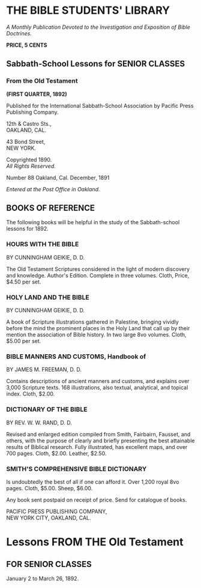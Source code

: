 # THE BIBLE STUDENTS' LIBRARY

*A Monthly Publication Devoted to the Investigation and Exposition of Bible Doctrines.*

**PRICE, 5 CENTS**

## Sabbath-School Lessons for SENIOR CLASSES

### From the Old Testament
**(FIRST QUARTER, 1892)**

Published for the International Sabbath-School Association by
Pacific Press Publishing Company.

12th & Castro Sts.,  
OAKLAND, CAL.  

43 Bond Street,  
NEW YORK.

Copyrighted 1890.  
*All Rights Reserved.*

Number 88                Oakland, Cal.                December, 1891

*Entered at the Post Office in Oakland.*

## BOOKS OF REFERENCE

The following books will be helpful in the study of the Sabbath-school lessons for 1892.

### HOURS WITH THE BIBLE
BY CUNNINGHAM GEIKIE, D. D.

The Old Testament Scriptures considered in the light of modern discovery and knowledge. Author's Edition. Complete in three volumes. Cloth, Price, $4.50 per set.

### HOLY LAND AND THE BIBLE
BY CUNNINGHAM GEIKIE, D. D.

A book of Scripture illustrations gathered in Palestine, bringing vividly before the mind the prominent places in the Holy Land that call up by their mention the association of Bible history. In two large 8vo volumes. Cloth, $5.00 per set.

### BIBLE MANNERS AND CUSTOMS, Handbook of
BY JAMES M. FREEMAN, D. D.

Contains descriptions of ancient manners and customs, and explains over 3,000 Scripture texts. 168 illustrations, also textual, analytical, and topical index. Cloth, $2.00.

### DICTIONARY OF THE BIBLE
BY REV. W. W. RAND, D. D.

Revised and enlarged edition compiled from Smith, Fairbairn, Fausset, and others, with the purpose of clearly and briefly presenting the best attainable results of Biblical research. Fully illustrated, has excellent maps, and over 700 pages. Cloth, $2.00. Leather, $2.50.

### SMITH'S COMPREHENSIVE BIBLE DICTIONARY

Is undoubtedly the best of all if one can afford it. Over 1,200 royal 8vo pages. Cloth, $5.00. Sheep, $6.00.

Any book sent postpaid on receipt of price. Send for catalogue of books.

PACIFIC PRESS PUBLISHING COMPANY,  
NEW YORK CITY,                  OAKLAND, CAL.

# Lessons FROM THE Old Testament
## FOR SENIOR CLASSES

January 2 to March 26, 1892.